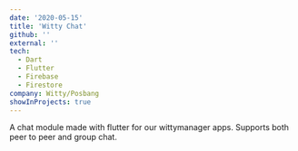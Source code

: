 ```yaml
---
date: '2020-05-15'
title: 'Witty Chat'
github: ''
external: ''
tech:
  - Dart
  - Flutter
  - Firebase
  - Firestore
company: Witty/Posbang
showInProjects: true
---
```


A chat module made with flutter for our wittymanager apps. Supports both peer to peer and group chat.
